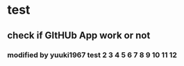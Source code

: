 # test
## check if GItHUb App work or not
### modified by yuuki1967 test 2 3 4 5 6 7 8 9 10 11 12
  
